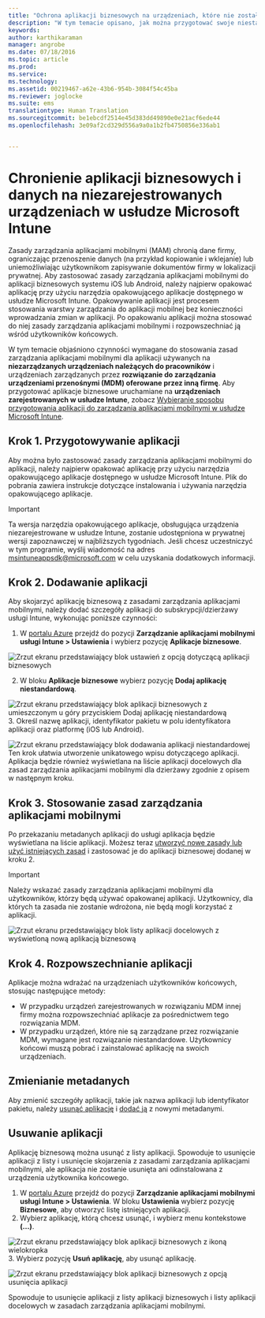 ```yaml
---
title: "Ochrona aplikacji biznesowych na urządzeniach, które nie zostały zarejestrowane | Microsoft Intune"
description: "W tym temacie opisano, jak można przygotować swoje niestandardowe aplikacje biznesowe, aby mogły stosować zasady zarządzania aplikacjami mobilnymi, co może pomóc w uniknięciu utraty danych."
keywords: 
author: karthikaraman
manager: angrobe
ms.date: 07/18/2016
ms.topic: article
ms.prod: 
ms.service: 
ms.technology: 
ms.assetid: 00219467-a62e-43b6-954b-3084f54c45ba
ms.reviewer: joglocke
ms.suite: ems
translationtype: Human Translation
ms.sourcegitcommit: be1ebcdf2514e45d383dd49890e0e21acf6ede44
ms.openlocfilehash: 3e09af2cd329d556a9a0a1b2fb4750856e336ab1


---
```


# Chronienie aplikacji biznesowych i danych na niezarejestrowanych urządzeniach w usłudze Microsoft Intune

Zasady zarządzania aplikacjami mobilnymi (MAM) chronią dane firmy, ograniczając przenoszenie danych (na przykład kopiowanie i wklejanie) lub uniemożliwiając użytkownikom zapisywanie dokumentów firmy w lokalizacji prywatnej.   Aby zastosować zasady zarządzania aplikacjami mobilnymi do aplikacji biznesowych systemu iOS lub Android, należy najpierw opakować aplikację przy użyciu narzędzia opakowującego aplikacje dostępnego w usłudze Microsoft Intune.  Opakowywanie aplikacji jest procesem stosowania warstwy zarządzania do aplikacji mobilnej bez konieczności wprowadzania zmian w aplikacji.  Po opakowaniu aplikacji można stosować do niej zasady zarządzania aplikacjami mobilnymi i rozpowszechniać ją wśród użytkowników końcowych.  

W tym temacie objaśniono czynności wymagane do stosowania zasad zarządzania aplikacjami mobilnymi dla aplikacji używanych na **niezarządzanych urządzeniach należących do pracowników** i urządzeniach zarządzanych przez **rozwiązanie do zarządzania urządzeniami przenośnymi (MDM) oferowane przez inną firmę**.  Aby przygotować aplikacje biznesowe uruchamiane na **urządzeniach zarejestrowanych w usłudze Intune**, zobacz [Wybieranie sposobu przygotowania aplikacji do zarządzania aplikacjami mobilnymi w usłudze Microsoft Intune](decide-how-to-prepare-apps-for-mobile-application-management-with-microsoft-intune.md).
##  Krok 1. Przygotowywanie aplikacji
Aby można było zastosować zasady zarządzania aplikacjami mobilnymi do aplikacji, należy najpierw opakować aplikację przy użyciu narzędzia opakowującego aplikacje dostępnego w usłudze Microsoft Intune.  Plik do pobrania zawiera instrukcje dotyczące instalowania i używania narzędzia opakowującego aplikacje.  
>[!IMPORTANT]  
>Ta wersja narzędzia opakowującego aplikacje, obsługująca urządzenia niezarejestrowane w usłudze Intune, zostanie udostępniona w prywatnej wersji zapoznawczej w najbliższych tygodniach. Jeśli chcesz uczestniczyć w tym programie, wyślij wiadomość na adres msintuneappsdk@microsoft.com w celu uzyskania dodatkowych informacji.

## Krok 2. Dodawanie aplikacji

Aby skojarzyć aplikację biznesową z zasadami zarządzania aplikacjami mobilnymi, należy dodać szczegóły aplikacji do subskrypcji/dzierżawy usługi Intune, wykonując poniższe czynności:

1. W [portalu Azure](https://portal.azure.com/) przejdź do pozycji **Zarządzanie aplikacjami mobilnymi usługi Intune > Ustawienia** i wybierz pozycję **Aplikacje biznesowe**.

  ![Zrzut ekranu przedstawiający blok ustawień z opcją dotyczącą aplikacji biznesowych](../media/mam-azure-portal-lob-on-settings.png)

2. W bloku **Aplikacje biznesowe** wybierz pozycję **Dodaj aplikację niestandardową**.

  ![Zrzut ekranu przedstawiający blok aplikacji biznesowych z umieszczonym u góry przyciskiem Dodaj aplikację niestandardową](../media/mam-azure-portal-add-lob-app-action.png)
3.  Określ nazwę aplikacji, identyfikator pakietu w polu identyfikatora aplikacji oraz platformę (iOS lub Android).

  ![Zrzut ekranu przedstawiający blok dodawania aplikacji niestandardowej ](../media/mam-azure-portal-add-app-details.png) Ten krok ułatwia utworzenie unikatowego wpisu dotyczącego aplikacji.  Aplikacja będzie również wyświetlana na liście aplikacji docelowych dla zasad zarządzania aplikacjami mobilnymi dla dzierżawy zgodnie z opisem w następnym kroku.

## Krok 3. Stosowanie zasad zarządzania aplikacjami mobilnymi
Po przekazaniu metadanych aplikacji do usługi aplikacja będzie wyświetlana na liście aplikacji.  Możesz teraz [utworzyć nowe zasady lub użyć istniejących zasad](create-and-deploy-mobile-app-management-policies-with-microsoft-intune.md) i zastosować je do aplikacji biznesowej dodanej w kroku 2.

>[!IMPORTANT]
>Należy wskazać zasady zarządzania aplikacjami mobilnymi dla użytkowników, którzy będą używać opakowanej aplikacji.  Użytkownicy, dla których ta zasada nie zostanie wdrożona, nie będą mogli korzystać z aplikacji.


  ![Zrzut ekranu przedstawiający blok listy aplikacji docelowych z wyświetloną nową aplikacją biznesową](../media/mam-azure-portal-lob-on-targeted-app-list.png)
## Krok 4. Rozpowszechnianie aplikacji
Aplikacje można wdrażać na urządzeniach użytkowników końcowych, stosując następujące metody:
* W przypadku urządzeń zarejestrowanych w rozwiązaniu MDM innej firmy można rozpowszechniać aplikacje za pośrednictwem tego rozwiązania MDM.
* W przypadku urządzeń, które nie są zarządzane przez rozwiązanie MDM, wymagane jest rozwiązanie niestandardowe. Użytkownicy końcowi muszą pobrać i zainstalować aplikację na swoich urządzeniach.

## Zmienianie metadanych
Aby zmienić szczegóły aplikacji, takie jak nazwa aplikacji lub identyfikator pakietu, należy [usunąć aplikację](#remove-apps) i [dodać ją](#step-2-add-the-app) z nowymi metadanymi.

##  Usuwanie aplikacji
Aplikację biznesową można usunąć z listy aplikacji.  Spowoduje to usunięcie aplikacji z listy i usunięcie skojarzenia z zasadami zarządzania aplikacjami mobilnymi, ale aplikacja nie zostanie usunięta ani odinstalowana z urządzenia użytkownika końcowego.  

1.  W [portalu Azure](https://portal.azure.com/) przejdź do pozycji **Zarządzanie aplikacjami mobilnymi usługi Intune > Ustawienia**.  W bloku **Ustawienia** wybierz pozycję **Biznesowe**, aby otworzyć listę istniejących aplikacji.  
2.  Wybierz aplikację, którą chcesz usunąć, i wybierz menu kontekstowe **(…)**.

  ![Zrzut ekranu przedstawiający blok aplikacji biznesowych z ikoną wielokropka](../media/mam-azure-portal-lob-context-menu.png)
3.  Wybierz pozycję **Usuń aplikację**, aby usunąć aplikację.

  ![Zrzut ekranu przedstawiający blok aplikacji biznesowych z opcją usunięcia aplikacji](../media/mam-azure-portal-delete-app.png)

  Spowoduje to usunięcie aplikacji z listy aplikacji biznesowych i listy aplikacji docelowych w zasadach zarządzania aplikacjami mobilnymi.



<!--HONumber=Jul16_HO5-->


